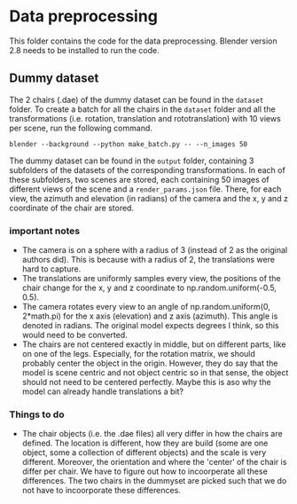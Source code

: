 # Data preprocessing
This folder contains the code for the data preprocessing. Blender version 2.8 needs to be installed to run the code. 


## Dummy dataset
The 2 chairs (.dae) of the dummy dataset can be found in the `dataset` folder. To create a batch for all the chairs in the `dataset` folder and all the transformations (i.e. rotation, translation and rototranslation) with 10 views per scene, run the following command.
```
blender --background --python make_batch.py -- --n_images 50
```

The dummy dataset can be found in the `output` folder, containing 3 subfolders of the datasets of the corresponding transformations. In each of these subfolders, two scenes are stored, each containing 50 images of different views of the scene and a `render_params.json` file. There, for each view, the azimuth and elevation (in radians) of the camera and the x, y and z coordinate of the chair are stored. 

### important notes
- The camera is on a sphere with a radius of 3 (instead of 2 as the original authors did). This is because with a radius of 2, the translations were hard to capture. 
- The translations are uniformly samples every view, the positions of the chair change for the x, y and z coordinate to np.random.uniform(-0.5, 0.5).
- The camera rotates every view to an angle of np.random.uniform(0, 2*math.pi) for the x axis (elevation) and z axis (azimuth). This angle is denoted in radians. The original model expects degrees I think, so this would need to be converted. 
- The chairs are not centered exactly in middle, but on different parts, like on one of the legs. Especially, for the rotation matrix, we should probably center the object in the origin. However, they do say that the model is scene centric and not object centric so in that sense, the object should not need to be centered perfectly. Maybe this is aso why the model can already handle translations a bit?


### Things to do
- The chair objects (i.e. the .dae files) all very differ in how the chairs are defined. The location is different, how they are build (some are one object, some a collection of different objects) and the scale is very different. Moreover, the orientation and where the 'center' of the chair is differ per chair.  We have to figure out how to incoorperate all these differences.  The two chairs in the dummyset are picked such that we do not have to incoorporate these differences.

